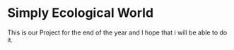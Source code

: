 # Simply Ecological World
This is our Project for the end of the year and I hope that i  will be able to do it.